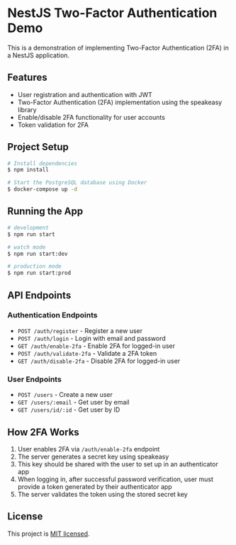 # NestJS Two-Factor Authentication Demo

This is a demonstration of implementing Two-Factor Authentication (2FA) in a NestJS application.

## Features

- User registration and authentication with JWT
- Two-Factor Authentication (2FA) implementation using the speakeasy library
- Enable/disable 2FA functionality for user accounts
- Token validation for 2FA

## Project Setup

```bash
# Install dependencies
$ npm install

# Start the PostgreSQL database using Docker
$ docker-compose up -d
```

## Running the App

```bash
# development
$ npm run start

# watch mode
$ npm run start:dev

# production mode
$ npm run start:prod
```

## API Endpoints

### Authentication Endpoints

- `POST /auth/register` - Register a new user
- `POST /auth/login` - Login with email and password
- `GET /auth/enable-2fa` - Enable 2FA for logged-in user
- `POST /auth/validate-2fa` - Validate a 2FA token
- `GET /auth/disable-2fa` - Disable 2FA for logged-in user

### User Endpoints

- `POST /users` - Create a new user
- `GET /users/:email` - Get user by email
- `GET /users/id/:id` - Get user by ID

## How 2FA Works

1. User enables 2FA via `/auth/enable-2fa` endpoint
2. The server generates a secret key using speakeasy
3. This key should be shared with the user to set up in an authenticator app
4. When logging in, after successful password verification, user must provide a token generated by their authenticator app
5. The server validates the token using the stored secret key

## License

This project is [MIT licensed](LICENSE).
